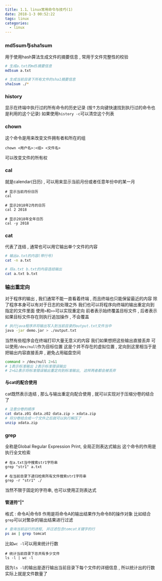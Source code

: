 ```yaml
---
title: 1.1、linux常用命令与技巧(1)
date: 2018-1-3 00:52:22
tags: linux
categories: 
  - linux
---
```


### md5sum与sha1sum
用于使用hash算法生成文件的摘要信息 , 常用于文件完整性的校验
<!-- more -->
```bash
# 生成a.txt的md5摘要信息
md5sum a.txt

# 生成当前目录下所有文件的sha1摘要信息
sha1sum ./*
```

### history
显示在终端中执行过的所有命令的历史记录
(按↑方向键快速找到执行过的命令也是利用的这个记录)
如果使用`history -c`可以清空这个列表

### chown
这个命令是用来改变文件拥有者和所在的组
```
chown <用户名>:<组> <文件名>
```
可以改变文件的所有权

### cal
就是calendar(日历) , 可以用来显示当前月份或者任意年份中的某一月
```
# 显示当前月份日历
cal

# 显示2018年2月的日历
cal 2 2018

# 显示2018年全年日历
cal -y 2018
```

### cat
代表了连结 , 通常也可以用它输出单个文件的内容
```bash
# 输出a.txt的内容(带行号)
cat -n a.txt

# 将a.txt b.txt的内容连结输出
cat a.txt b.txt
```

### 输出重定向
对于程序的输出 , 我们通常不能一直看着终端 , 而且终端也只能保留最近的内容
除了程序本身可以有对于日志的处理之外
我们也可以将程序向终端的输出重定向到指定的文件里面
使用`>`和`>>`可以实现重定向
前者表示始终覆盖目标文件 , 后者表示如果目标文件存在则执行追加操作 , 不会覆盖
```bash
# 执行java程序并将输出写入到当前目录的output.txt文件当中
java -jar demo.jar > ./output.txt
```
当然有些程序会在终端打印大量无意义的内容
我们如果想把这些输出直接丢弃
可以使用`/dev/null`作为目标位置
这是个并不存在的虚拟位置 , 定向到这里相当于是把输出内容直接丢弃 , 避免占用磁盘空间
```bash
command > /dev/null 2>&1
# 1表示标准输出 2表示标准错误输出
# 2>&1表示将标准错误输出重定向到标准输出, 这样两者都会被丢弃
```

#### 与cat的配合使用
cat既然表示连结 , 那么与输出重定向配合使用 , 就可以实现对于压缩分卷的结合了
```bash
# 注意分卷的顺序
cat data.z01 data.z02 data.zip > xdata.zip
# 将分卷结合成一个文件之后就可以执行解压了
unzip xdata.zip
```

### grep
全称是Global Regular Expression Print, 全局正则表达式输出
这个命令的作用是执行全文检索
```
# 在a.txt当中搜索str1字符串
grep "str1" a.txt

# 在当前目录下递归检索所有文件搜索str1字符串
grep -r "str1" ./
```
当然不限于固定的字符串, 也可以使用正则表达式

#### 管道符"|"
格式 : 命令A|命令B
作用是将命令A的输出结果作为命令B的操作对象
比如结合`grep`可以对繁杂的输出结果进行过滤
```bash
# 查询当前运行的进程, 并过滤包含tomcat关键字的行
ps ax | grep tomcat
```
比如`wc -l`可以用来统计行数
```
# 统计当前目录下总共有多少文件
ls -l | wc -l
```
因为`ls -l`的输出是逐行输出当前目录下每个文件的详细信息 , 所以统计出的行数实际上就是文件数量了

